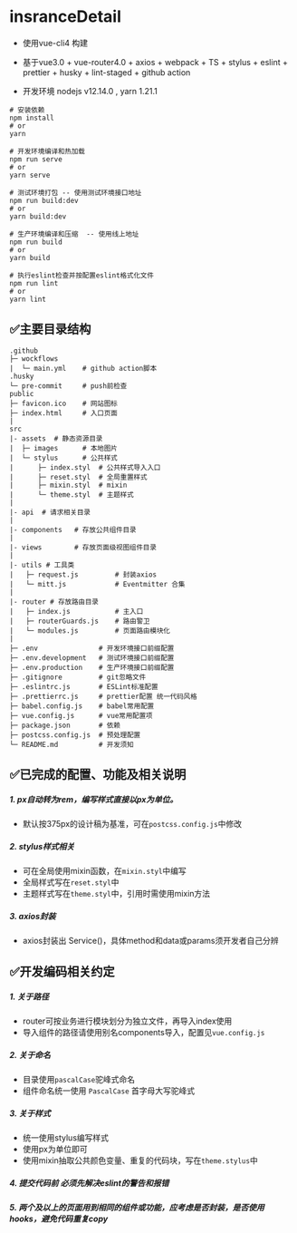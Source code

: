 # insranceDetail

- 使用vue-cli4 构建

- 基于vue3.0 + vue-router4.0 + axios + webpack + TS + stylus + eslint + prettier + husky + lint-staged + github action

- 开发环境 nodejs v12.14.0 , yarn 1.21.1


```
# 安装依赖
npm install 
# or
yarn

# 开发环境编译和热加载
npm run serve 
# or
yarn serve

# 测试环境打包 -- 使用测试环境接口地址
npm run build:dev
# or
yarn build:dev

# 生产环境编译和压缩  -- 使用线上地址
npm run build
# or
yarn build

# 执行eslint检查并按配置eslint格式化文件
npm run lint
# or
yarn lint

```

## ✅主要目录结构

```
.github
├─ wockflows
|  └─ main.yml    # github action脚本
.husky
└─ pre-commit     # push前检查
public
├─ favicon.ico    # 网站图标
├─ index.html     # 入口页面
|
src
|- assets  # 静态资源目录
|  ├─ images      # 本地图片
|  └─ stylus      # 公共样式
|      ├─ index.styl  # 公共样式导入入口
|      ├─ reset.styl  # 全局重置样式
|      ├─ mixin.styl  # mixin
|      └─ theme.styl  # 主题样式
|
|- api  # 请求相关目录
|
|- components   # 存放公共组件目录
|
|- views        # 存放页面级视图组件目录
| 
|- utils # 工具类
|   ├─ request.js         # 封装axios
|   └─ mitt.js            # Eventmitter 合集
|
|- router # 存放路由目录
|   ├─ index.js           # 主入口
|   ├─ routerGuards.js    # 路由警卫
|   └─ modules.js         # 页面路由模块化
|
├─ .env               # 开发环境接口前缀配置
├─ .env.development   # 测试环境接口前缀配置
├─ .env.production    # 生产环境接口前缀配置
├─ .gitignore         # git忽略文件
├─ .eslintrc.js       # ESLint标准配置
├─ .prettierrc.js     # prettier配置 统一代码风格
├─ babel.config.js    # babel常用配置
├─ vue.config.js      # vue常用配置项
├─ package.json       # 依赖
├─ postcss.config.js  # 预处理配置
└─ README.md          # 开发须知

```

## ✅已完成的配置、功能及相关说明 

##### 1. px自动转为rem，编写样式直接以px为单位。

* 默认按375px的设计稿为基准，可在`postcss.config.js`中修改

##### 2. stylus样式相关

* 可在全局使用mixin函数，在`mixin.styl`中编写
* 全局样式写在`reset.styl`中
* 主题样式写在`theme.styl`中，引用时需使用mixin方法

##### 3. axios封装
    
* axios封装出 Service()，具体method和data或params须开发者自己分辨
 
## ✅开发编码相关约定

##### 1. 关于路径

* router可按业务进行模块划分为独立文件，再导入index使用
* 导入组件的路径请使用别名components导入，配置见`vue.config.js`
       
##### 2. 关于命名

* 目录使用`pascalCase`驼峰式命名
* 组件命名统一使用 `PascalCase` 首字母大写驼峰式
    
##### 3. 关于样式

* 统一使用stylus编写样式
* 使用px为单位即可
* 使用mixin抽取公共颜色变量、重复的代码块，写在`theme.stylus`中

##### 4. 提交代码前 必须先解决eslint的警告和报错

##### 5. 两个及以上的页面用到相同的组件或功能，应考虑是否封装，是否使用hooks，避免代码重复copy
